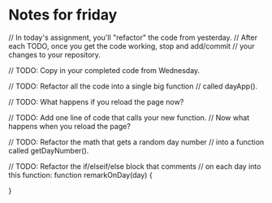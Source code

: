 # Notes for friday

// In today's assignment, you'll "refactor" the code from yesterday.
// After each TODO, once you get the code working, stop and add/commit
// your changes to your repository.

// TODO: Copy in your completed code from Wednesday.

// TODO: Refactor all the code into a single big function
//       called dayApp().

// TODO: What happens if you reload the page now?

// TODO: Add one line of code that calls your new function.
//       Now what happens when you reload the page?

// TODO: Refactor the math that gets a random day number
//       into a function called getDayNumber().

// TODO: Refactor the if/elseif/else block that comments
//       on each day into this function:
function remarkOnDay(day) {

}
